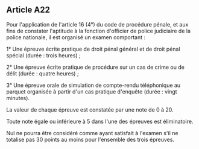Article A22
----
Pour l'application de l'article 16 (4°) du code de procédure pénale, et aux fins
de constater l'aptitude à la fonction d'officier de police judiciaire de la
police nationale, il est organisé un examen comportant :

1° Une épreuve écrite pratique de droit pénal général et de droit pénal spécial
(durée : trois heures) ;

2° Une épreuve écrite pratique de procédure sur un cas de crime ou de délit
(durée : quatre heures) ;

3° Une épreuve orale de simulation de compte-rendu téléphonique au parquet
organisée à partir d'un cas pratique d'enquête (durée : vingt minutes).

La valeur de chaque épreuve est constatée par une note de 0 à 20.

Toute note égale ou inférieure à 5 dans l'une des épreuves est éliminatoire.

Nul ne pourra être considéré comme ayant satisfait à l'examen s'il ne totalise
pas 30 points au moins pour l'ensemble des trois épreuves.
